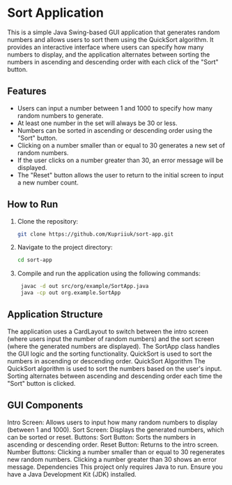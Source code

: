 # Sort Application

This is a simple Java Swing-based GUI application that generates random numbers and allows users to sort them using the QuickSort algorithm. It provides an interactive interface where users can specify how many numbers to display, and the application alternates between sorting the numbers in ascending and descending order with each click of the "Sort" button.

## Features
- Users can input a number between 1 and 1000 to specify how many random numbers to generate.
- At least one number in the set will always be 30 or less.
- Numbers can be sorted in ascending or descending order using the "Sort" button.
- Clicking on a number smaller than or equal to 30 generates a new set of random numbers.
- If the user clicks on a number greater than 30, an error message will be displayed.
- The "Reset" button allows the user to return to the initial screen to input a new number count.

## How to Run
1. Clone the repository:

   ```bash
   git clone https://github.com/Kupriiuk/sort-app.git
2. Navigate to the project directory: 
   ```bash
   cd sort-app
3. Compile and run the application using the following commands:
   ```bash
    javac -d out src/org/example/SortApp.java
    java -cp out org.example.SortApp

## Application Structure
The application uses a CardLayout to switch between the intro screen (where users input the number of random numbers) and the sort screen (where the generated numbers are displayed).
The SortApp class handles the GUI logic and the sorting functionality.
QuickSort is used to sort the numbers in ascending or descending order.
QuickSort Algorithm
The QuickSort algorithm is used to sort the numbers based on the user's input. Sorting alternates between ascending and descending order each time the "Sort" button is clicked.

## GUI Components
Intro Screen: Allows users to input how many random numbers to display (between 1 and 1000).
Sort Screen: Displays the generated numbers, which can be sorted or reset.
Buttons:
Sort Button: Sorts the numbers in ascending or descending order.
Reset Button: Returns to the intro screen.
Number Buttons: Clicking a number smaller than or equal to 30 regenerates new random numbers. Clicking a number greater than 30 shows an error message.
Dependencies
This project only requires Java to run. Ensure you have a Java Development Kit (JDK) installed.
